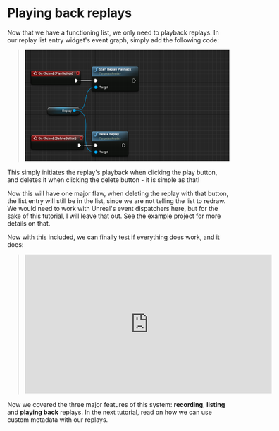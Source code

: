 # Playing back replays

Now that we have a functioning list, we only need to playback replays. In our replay list entry widget's event graph, simply add the following code:

> ![Listing07](_media/Listing_07.png)

This simply initiates the replay's playback when clicking the play button, and deletes it when clicking the delete button - it is simple as that!

Now this will have one major flaw, when deleting the replay with that button, the list entry will still be in the list, since we are not telling the list to redraw. We would need to work with Unreal's event dispatchers here, but for the sake of this tutorial, I will leave that out. See the example project for more details on that.

Now with this included, we can finally test if everything does work, and it does:

> <iframe width="560" height="315" src="https://www.youtube.com/embed/buURmZTZudI?rel=0&amp;showinfo=0" frameborder="0" allow="autoplay; encrypted-media" allowfullscreen></iframe>

Now we covered the three major features of this system: **recording**, **listing** and **playing back** replays. In the next tutorial, read on how we can use custom metadata with our replays.